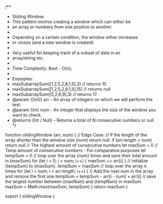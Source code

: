 /**
* Sliding Window:
* This pattern involve creating a window which can either be
* an array or numbers from one position to another.
*
* Depending on a certain condition, the window either increases
* or closes (and a new window is created).
*
* Very useful for keeping track of a subset of data in an
* array/string etc.
*
* Time Complexity: Best - O(n);
*
* Examples:
* maxSubarraySum([1,2,5,2,8,1,5],2) // returns 10
* maxSubarraySum([1,2,5,2,8,1,5],15) // returns null
* maxSubarraySum([5,2,6,9],3) // returns 17
 * @param {[Int]} arr - An array of integers on which we will perform the test.
 * @param {Int} num - An integer that displays the size of the window you want to check.
 * @returns {Int / Null} - Returns a total of N consecutive numbers or null
 */

function slidingWindow (arr, num) {
  // Edge Case:
  // If the length of the array shorter than the window size (num) return null.
  if (arr.length < num) return null
  // The highest amount of consecutive numbers
  let maxSum = 0
  // Temp amount of consecutive numbers - For comparative purposes
  let tempSum = 0
  // loop over the array {num} times and save their total amount in {maxSum}
  for (let i = 0; i < num; i++) {
    maxSum += arr[i]
  }
  // initialize {tempSum} to {maxSum}.
  tempSum = maxSum
  // loop over the array n times
  for (let i = num; i < arr.length; i++) {
    // Add the next num in the array and remove the first one
    tempSum = tempSum - arr[i - num] + arr[i]
    // save the largest number between {maxNum} and {tempNum} in maxSum.
    maxSum = Math.max(maxSum, tempSum)
  }
  return maxSum
}

export { slidingWindow }
